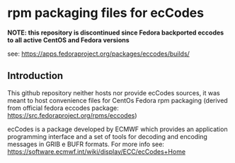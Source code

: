 # rpm packaging files for ecCodes

**NOTE: this repository is discontinued since Fedora backported eccodes to all active CentOS and Fedora versions**

see: https://apps.fedoraproject.org/packages/eccodes/builds/


## Introduction

This github repository neither hosts nor provide ecCodes sources, it was meant to
host convenience files for CentOs Fedora rpm packaging (derived from
official fedora eccodes package: https://src.fedoraproject.org/rpms/eccodes)

ecCodes is a package developed by ECMWF which provides an application
programming interface and a set of tools for decoding and encoding messages in
GRIB e BUFR formats. For more info see:
https://software.ecmwf.int/wiki/display/ECC/ecCodes+Home
